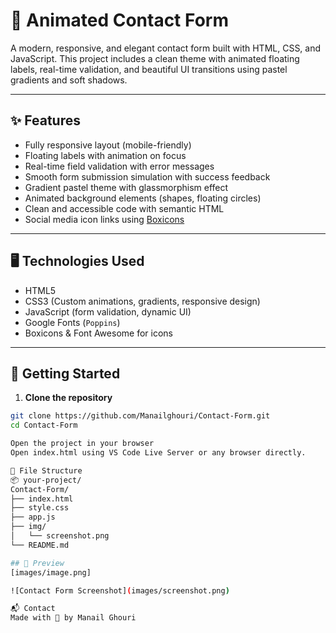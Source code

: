 # 🌸 Animated Contact Form

A modern, responsive, and elegant contact form built with HTML, CSS, and JavaScript. This project includes a clean theme with animated floating labels, real-time validation, and beautiful UI transitions using pastel gradients and soft shadows.

---

## ✨ Features

- Fully responsive layout (mobile-friendly)
- Floating labels with animation on focus
- Real-time field validation with error messages
- Smooth form submission simulation with success feedback
- Gradient pastel theme with glassmorphism effect
- Animated background elements (shapes, floating circles)
- Clean and accessible code with semantic HTML
- Social media icon links using [Boxicons](https://cdn.jsdelivr.net/npm/boxicons@latest/css/boxicons.min.css")

---

## 🖥️ Technologies Used

- HTML5
- CSS3 (Custom animations, gradients, responsive design)
- JavaScript (form validation, dynamic UI)
- Google Fonts (`Poppins`)
- Boxicons & Font Awesome for icons

---

## 🚀 Getting Started

1. **Clone the repository**

```bash
git clone https://github.com/Manailghouri/Contact-Form.git
cd Contact-Form

Open the project in your browser
Open index.html using VS Code Live Server or any browser directly.

🧪 File Structure
📦 your-project/
Contact-Form/
├── index.html
├── style.css
├── app.js
├── img/
│   └── screenshot.png
└── README.md

## 📸 Preview
[images/image.png]

![Contact Form Screenshot](images/screenshot.png)

📬 Contact
Made with 💜 by Manail Ghouri



